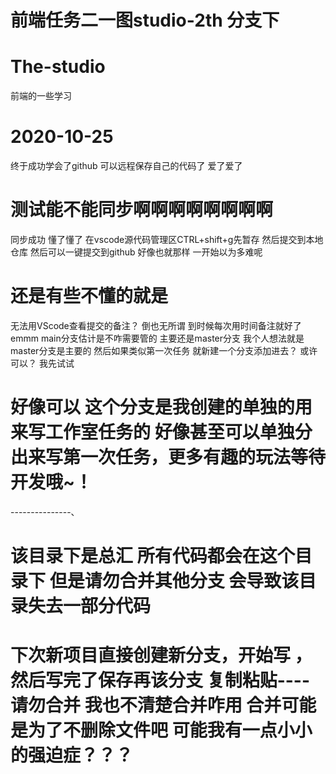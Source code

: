  # 前端任务二一图studio-2th 分支下



# The-studio
前端的一些学习
# 2020-10-25
终于成功学会了github
可以远程保存自己的代码了 爱了爱了
# 测试能不能同步啊啊啊啊啊啊啊啊
 同步成功 懂了懂了 在vscode源代码管理区CTRL+shift+g先暂存 然后提交到本地仓库 然后可以一键提交到github  好像也就那样  一开始以为多难呢
 # 还是有些不懂的就是
 无法用VScode查看提交的备注？
 倒也无所谓 到时候每次用时间备注就好了
 emmm
 main分支估计是不咋需要管的
 主要还是master分支
 我个人想法就是master分支是主要的
 然后如果类似第一次任务  就新建一个分支添加进去？
 或许可以？
 我先试试
 # 好像可以  这个分支是我创建的单独的用来写工作室任务的 好像甚至可以单独分出来写第一次任务，更多有趣的玩法等待开发哦~！
 

 ---------------、
 # 该目录下是总汇  所有代码都会在这个目录下   但是请勿合并其他分支  会导致该目录失去一部分代码
 # 下次新项目直接创建新分支，开始写 ，然后写完了保存再该分支 复制粘贴---- 请勿合并 我也不清楚合并咋用 合并可能是为了不删除文件吧  可能我有一点小小的强迫症？？？
 

